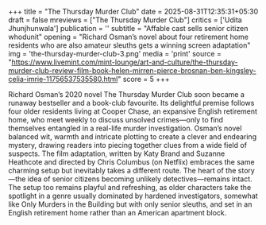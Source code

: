 +++
title = "The Thursday Murder Club"
date = 2025-08-31T12:35:31+05:30
draft = false
mreviews = ["The Thursday Murder Club"]
critics = ['Udita Jhunjhunwala']
publication = ''
subtitle = "Affable cast sells senior citizen whodunit"
opening = "Richard Osman’s novel about four retirement home residents who are also amateur sleuths gets a winning screen adaptation"
img = 'the-thursday-murder-club-3.png'
media = 'print'
source = "https://www.livemint.com/mint-lounge/art-and-culture/the-thursday-murder-club-review-film-book-helen-mirren-pierce-brosnan-ben-kingsley-celia-imrie-11756537535580.html"
score = 5
+++

Richard Osman’s 2020 novel The Thursday Murder Club soon became a runaway bestseller and a book-club favourite. Its delightful premise follows four older residents living at Cooper Chase, an expansive English retirement home, who meet weekly to discuss unsolved crimes—only to find themselves entangled in a real-life murder investigation. Osman’s novel balanced wit, warmth and intricate plotting to create a clever and endearing mystery, drawing readers into piecing together clues from a wide field of suspects. The film adaptation, written by Katy Brand and Suzanne Heathcote and directed by Chris Columbus (on Netflix) embraces the same charming setup but inevitably takes a different route. The heart of the story—the idea of senior citizens becoming unlikely detectives—remains intact. The setup too remains playful and refreshing, as older characters take the spotlight in a genre usually dominated by hardened investigators, somewhat like Only Murders in the Building but with only senior sleuths, and set in an English retirement home rather than an American apartment block.
